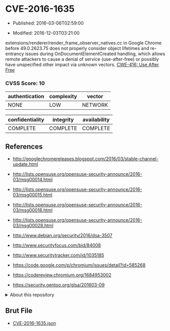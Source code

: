 # CVE-2016-1635

- Published: 2016-03-06T02:59:00

- Modified: 2016-12-03T03:21:00

extensions/renderer/render_frame_observer_natives.cc in Google Chrome before 49.0.2623.75 does not properly consider object lifetimes and re-entrancy issues during OnDocumentElementCreated handling, which allows remote attackers to cause a denial of service (use-after-free) or possibly have unspecified other impact via unknown vectors. <a href="http://cwe.mitre.org/data/definitions/416.html">CWE-416: Use After Free</a>

### CVSS Score: **10**

| authentication | complexity | vector |
| --- | --- | --- |
| NONE | LOW | NETWORK |

| confidentiality | integrity | availability |
| --- | --- | --- |
| COMPLETE | COMPLETE | COMPLETE |

## References

* http://googlechromereleases.blogspot.com/2016/03/stable-channel-update.html

* http://lists.opensuse.org/opensuse-security-announce/2016-03/msg00014.html

* http://lists.opensuse.org/opensuse-security-announce/2016-03/msg00015.html

* http://lists.opensuse.org/opensuse-security-announce/2016-03/msg00018.html

* http://lists.opensuse.org/opensuse-security-announce/2016-03/msg00028.html

* http://www.debian.org/security/2016/dsa-3507

* http://www.securityfocus.com/bid/84008

* http://www.securitytracker.com/id/1035185

* https://code.google.com/p/chromium/issues/detail?id=585268

* https://codereview.chromium.org/1684953002

* https://security.gentoo.org/glsa/201603-09

<details>
<summary>About this repository</summary> 

  This repository is part of the project [Live Hack CVE](https://github.com/Live-Hack-CVE). Main website can be found [www.live-hack.org](https://www.live-hack.org) 
  
  Made by [Sn0wAlice](https://github.com/Sn0wAlice) for the people that care about security and need to have a feed of the latest CVEs. Hope you enjoy it, don't forget to star the repo and follow me on [Twitter](https://twitter.com/Sn0wAlice) and [Github](https://github.com/Sn0wAlice). And that is my [personnal website](https://www.alice-snow.me/)

  - [Home Page](https://github.com/Live-Hack-CVE)
  - [Framework](https://github.com/Live-Hack-CVE/cve-framework)
  - [CVE database](https://github.com/Live-Hack-CVE/full_database)
  - [Changelog](https://github.com/Live-Hack-CVE/Changelog)
</details>

## Brut File

* [CVE-2016-1635.json](https://raw.githubusercontent.com/Live-Hack-CVE/full_database/main/cves/2016/CVE-2016-1635.json)

